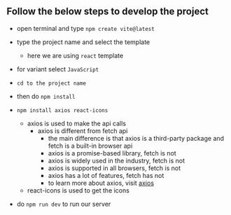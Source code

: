 ## Follow the below steps to develop the project

- open terminal and type `npm create vite@latest`
- type the project name and select the template
    - here we are using `react` template
- for variant select `JavaScript`
- `cd to the project name`
- then do `npm install`
- `npm install axios react-icons`
    - axios is used to make the api calls
        - axios is  different from fetch api
            - the  main difference is that axios is a third-party package and fetch is a built-in browser api
            - axios is a promise-based library, fetch is not
            - axios is widely used in the industry, fetch is not
            - axios is supported in all browsers, fetch is not
            - axios has a lot of features, fetch has not
            - to learn more about axios, visit [axios](https://axios-http.com/docs/intro)
    - react-icons is used to get the icons

- do `npm run dev` to run our server